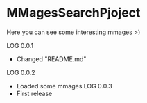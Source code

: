 # MMagesSearchPjoject
Here you can see some interesting mmages >)

LOG 0.0.1
 * Changed "README.md"

LOG 0.0.2
 * Loaded some mmages
LOG 0.0.3
 * First release
